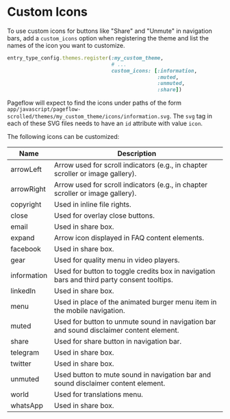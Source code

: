# Custom Icons

To use custom icons for buttons like "Share" and "Unmute" in
navigation bars, add a `custom_icons` option when registering the
theme and list the names of the icon you want to customize.

``` ruby
entry_type_config.themes.register(:my_custom_theme,
                                  # ...
                                  custom_icons: [:information,
                                                 :muted,
                                                 :unmuted,
                                                 :share])

```

Pageflow will expect to find the icons under paths of the form
`app/javascript/pageflow-scrolled/themes/my_custom_theme/icons/information.svg`. The
`svg` tag in each of these SVG files needs to have an `id` attribute
with value `icon`.

The following icons can be customized:

| Name | Description |
| ---- | ----------- |
| arrowLeft | Arrow used for scroll indicators (e.g., in chapter scroller or image gallery). |
| arrowRight | Arrow used for scroll indicators (e.g., in chapter scroller or image gallery). |
| copyright | Used in inline file rights. |
| close | Used for overlay close buttons. |
| email | Used in share box. |
| expand | Arrow icon displayed in FAQ content elements. |
| facebook | Used in share box. |
| gear | Used for quality menu in video players. |
| information | Used for button to toggle credits box in navigation bars and third party consent tooltips. |
| linkedIn | Used in share box. |
| menu | Used in place of the animated burger menu item in the mobile navigation. |
| muted | Used for button to unmute sound in navigation bar and sound disclaimer content element. |
| share | Used for share button in navigation bar. |
| telegram | Used in share box. |
| twitter | Used in share box. |
| unmuted | Used button to mute sound in navigation bar and sound disclaimer content element. |
| world | Used for translations menu. |
| whatsApp | Used in share box. |

